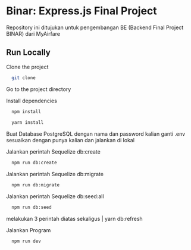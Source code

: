 # Binar: Express.js Final Project


Repository ini ditujukan untuk pengembangan BE (Backend Final Project BINAR) dari MyAirfare


## Run Locally

Clone the project

```bash
  git clone 
```

Go to the project directory


Install dependencies

```bash
  npm install
  
  yarn install
```

Buat Database PostgreSQL dengan nama dan password kalian ganti .env sesuaikan dengan punya kalian
dan jalankan di lokal

Jalankan perintah Sequelize db:create

```bash
  npm run db:create
```

Jalankan perintah Sequelize db:migrate

```bash
  npm run db:migrate
```

Jalankan perintah Sequelize db:seed:all

```bash
  npm run db:seed
```
melakukan 3 perintah diatas sekaligus 
| yarn db:refresh

Jalankan Program

```bash
  npm run dev
```
